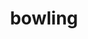 ---
layout: smileys&emotion
title: bowling
emoji: bowling
permalink: 🎳.html
image: assets/img/3moji/bowling.png
---